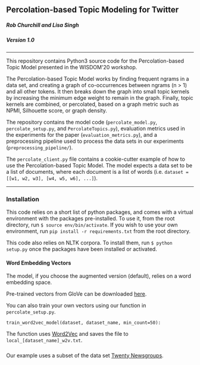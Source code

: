## Percolation-based Topic Modeling for Twitter

##### Rob Churchill and Lisa Singh
##### Version 1.0

---

This repository contains Python3 source code for the Percolation-based Topic 
Model presented in the WISDOM'20 workshop.

The Percolation-based Topic Model works by finding frequent ngrams in a data 
set, and creating a graph of co-occurrences between ngrams (n > 1) and all 
other tokens.  It then breaks down the graph into small topic kernels by 
increasing the minimum edge weight to remain in the graph.  Finally, topic 
kernels are combined, or percolated, based on a graph metric such as NPMI, 
Silhouette score, or graph density.

The repository contains the model code (`percolate_model.py`,
`percolate_setup.py`, and `PercolateTopics.py`), evaluation metrics used in 
the experiments for the paper (`evaluation_metrics.py`), and a preprocessing
pipeline used to process the data sets in our experiments
(`preprocessing_pipeline/`).

The `percolate_client.py` file contains a cookie-cutter example of how to use
the Percolation-based Topic Model.
The model expects a data set to be a list of documents, where each document is 
a list of words (i.e. `dataset = [[w1, w2, w3], [w4, w5, w6], ...]`).

--- 

### Installation

This code relies on a short list of python packages, and comes with a 
virtual environment with the packages pre-installed.  To use it, from the 
root directory, run `$ source env/bin/activate`.  If you wish to use your own
environment, run `pip install -r requirements.txt` from the root directory.

This code also relies on NLTK corpora.  To install them, run 
`$ python setup.py` once the packages have been installed or activated.

#### Word Embedding Vectors

The model, if you choose the augmented version (default), relies on a word
embedding space.

Pre-trained vectors from GloVe can be downloaded 
[here](https://nlp.stanford.edu/projects/glove/).

You can also train your own vectors using our function in `percolate_setup.py`.
```
train_word2vec_model(dataset, dataset_name, min_count=50):
```
The function uses [Word2Vec](https://papers.nips.cc/paper/5021-distributed-representations-of-words-and-phrases-and-their-compositionality.pdf) 
and saves the file to `local_[dataset_name]_w2v.txt`.

#####
Our example uses a subset of the data set 
[Twenty Newsgroups](http://qwone.com/~jason/20Newsgroups/).
